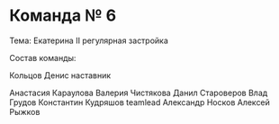 # Команда № 6

Тема: Екатерина II регулярная застройка

Состав команды: 

Кольцов Денис наставник 

Анастасия Караулова
Валерия Чистякова
Данил Староверов
Влад Грудов
Константин Кудряшов teamlead
Александр Носков
Алексей Рыжков
